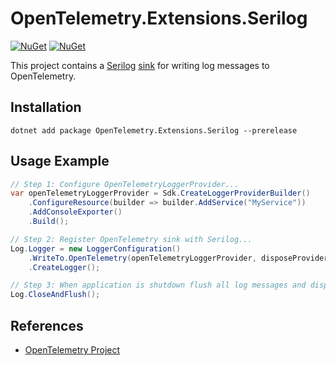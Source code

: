 # OpenTelemetry.Extensions.Serilog

[![NuGet](https://img.shields.io/nuget/v/OpenTelemetry.Extensions.Serilog.svg)](https://www.nuget.org/packages/OpenTelemetry.Extensions.Serilog)
[![NuGet](https://img.shields.io/nuget/dt/OpenTelemetry.Extensions.Serilog.svg)](https://www.nuget.org/packages/OpenTelemetry.Extensions.Serilog)

This project contains a [Serilog](https://github.com/serilog/)
[sink](https://github.com/serilog/serilog/wiki/Configuration-Basics#sinks) for
writing log messages to OpenTelemetry.

## Installation

```shell
dotnet add package OpenTelemetry.Extensions.Serilog --prerelease
```

## Usage Example

```csharp
// Step 1: Configure OpenTelemetryLoggerProvider...
var openTelemetryLoggerProvider = Sdk.CreateLoggerProviderBuilder()
    .ConfigureResource(builder => builder.AddService("MyService"))
    .AddConsoleExporter()
    .Build();

// Step 2: Register OpenTelemetry sink with Serilog...
Log.Logger = new LoggerConfiguration()
    .WriteTo.OpenTelemetry(openTelemetryLoggerProvider, disposeProvider: true)
    .CreateLogger();

// Step 3: When application is shutdown flush all log messages and dispose provider...
Log.CloseAndFlush();
```

## References

* [OpenTelemetry Project](https://opentelemetry.io/)

